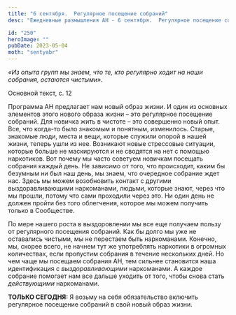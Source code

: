 ```yaml
---
title: "6 сентября.  Регулярное посещение собраний"
desc: "Ежедневные размышления АН - 6 сентября.  Регулярное посещение собраний"

id: "250"
heroImage: ""
pubDate: 2023-05-04
moth: "sentyabr"
---
```


_«Из опыта групп мы знаем, что те, кто регулярно ходит на наши собрания,
остаются чистыми»._

Основной текст, с. 12

Программа АН предлагает нам новый образ жизни. И один из основных элементов
этого нового образа жизни – это регулярное посещение собраний. Для новичка
жить в чистоте – это совершенно новый опыт. Все, что когда-то было знакомым и
понятным, изменилось. Старые, знакомые люди, места и вещи, которые служили
опорой в нашей жизни, теперь ушли из нее. Возникают новые стрессовые ситуации,
которые больше не маскируются и не сводятся на нет с помощью наркотиков. Вот
почему мы часто советуем новичкам посещать собрания каждый день. Не зависимо
от того, что происходит, каким бы безумным ни был наш день, мы знаем, что
очередное собрание ждет нас. Здесь мы можем возобновить контакт с другими
выздоравливающими наркоманами, людьми, которые знают, через что мы прошли,
потому что сами проходили через это. Ни один день не должен пройти без того
облегчения, которое мы можем получить только в Сообществе.

По мере нашего роста в выздоровлении мы все еще получаем пользу от регулярного
посещения собраний. Как бы долго мы уже не оставались чистыми, мы не перестаем
быть наркоманами. Конечно, мы, скорее всего, не начнем тут же употреблять
наркотики в огромных количествах, если пропустим собрания в течение нескольких
дней. Но чем чаще мы посещаем собрания АН, тем сильнее становится наша
идентификация с _выздоравливающими_ наркоманами. А каждое собрание помогает
нам все дальше уходить от того, чтобы снова стать _действующими_ наркоманами.

**ТОЛЬКО СЕГОДНЯ:** Я возьму на себя обязательство включить регулярное
посещение собраний в свой новый образ жизни.
